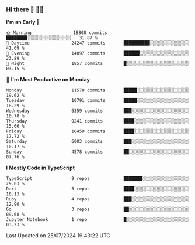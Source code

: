 ### Hi there 👋 🧑‍💻



<!--START_SECTION:waka-->
**I'm an Early 🐤** 

```text
🌞 Morning                18808 commits       ████████░░░░░░░░░░░░░░░░░   31.87 % 
🌆 Daytime                24247 commits       ██████████░░░░░░░░░░░░░░░   41.09 % 
🌃 Evening                14097 commits       ██████░░░░░░░░░░░░░░░░░░░   23.89 % 
🌙 Night                  1857 commits        █░░░░░░░░░░░░░░░░░░░░░░░░   03.15 % 
```
📅 **I'm Most Productive on Monday** 

```text
Monday                   11578 commits       █████░░░░░░░░░░░░░░░░░░░░   19.62 % 
Tuesday                  10791 commits       █████░░░░░░░░░░░░░░░░░░░░   18.29 % 
Wednesday                6359 commits        ███░░░░░░░░░░░░░░░░░░░░░░   10.78 % 
Thursday                 9241 commits        ████░░░░░░░░░░░░░░░░░░░░░   15.66 % 
Friday                   10459 commits       ████░░░░░░░░░░░░░░░░░░░░░   17.72 % 
Saturday                 6003 commits        ███░░░░░░░░░░░░░░░░░░░░░░   10.17 % 
Sunday                   4578 commits        ██░░░░░░░░░░░░░░░░░░░░░░░   07.76 % 
```


**I Mostly Code in TypeScript** 

```text
TypeScript               9 repos             ███████░░░░░░░░░░░░░░░░░░   29.03 % 
Dart                     5 repos             ████░░░░░░░░░░░░░░░░░░░░░   16.13 % 
Ruby                     4 repos             ███░░░░░░░░░░░░░░░░░░░░░░   12.90 % 
Go                       3 repos             ██░░░░░░░░░░░░░░░░░░░░░░░   09.68 % 
Jupyter Notebook         1 repo              █░░░░░░░░░░░░░░░░░░░░░░░░   03.23 % 
```




 Last Updated on 25/07/2024 19:43:22 UTC
<!--END_SECTION:waka-->


